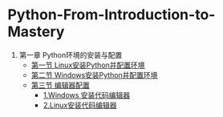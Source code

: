 # Python-From-Introduction-to-Mastery
1. 第一章 Python环境的安装与配置
    - [第一节 Linux安装Python并配置环境](https://github.com/jychenger/Python-From-Introduction-to-Mastery/blob/main/day1/Day1.md)
    - [第二节 Windows安装Python并配置环境]()
    - [第三节 编辑器配置]()
        - [1.Windows 安装代码编辑器]()
        - [2.Linux安装代码编辑器]()
